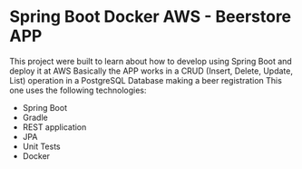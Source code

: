 # Spring Boot Docker AWS - Beerstore APP
This project were built to learn about how to develop using Spring Boot and deploy it at AWS
Basically the APP works in a CRUD (Insert, Delete, Update, List) operation in a PostgreSQL Database making a beer registration
This one uses the following technologies:
- Spring Boot
- Gradle
- REST application
- JPA
- Unit Tests
- Docker
